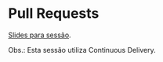 # Pull Requests

[Slides para sessão](https://aceleradora-tw.github.io/slides-pull-request/#/).

Obs.: Esta sessão utiliza Continuous Delivery.
